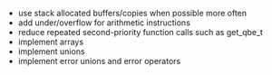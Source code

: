 - use stack allocated buffers/copies when possible more often
- add under/overflow for arithmetic instructions
- reduce repeated second-priority function calls such as get_qbe_t
- implement arrays
- implement unions
- implement error unions and error operators
